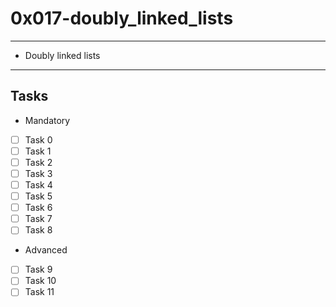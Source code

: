 # 0x017-doubly_linked_lists
---
* Doubly linked lists
---
## Tasks
* Mandatory
- [ ] Task 0
- [ ] Task 1
- [ ] Task 2
- [ ] Task 3
- [ ] Task 4
- [ ] Task 5
- [ ] Task 6
- [ ] Task 7
- [ ] Task 8
* Advanced
- [ ] Task 9
- [ ] Task 10
- [ ] Task 11

